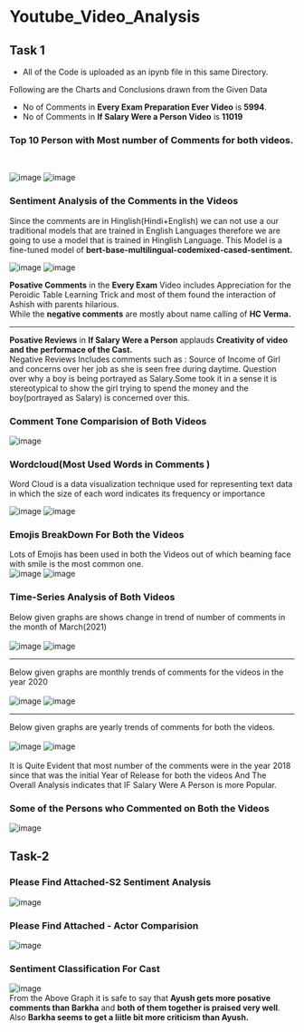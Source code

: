 # Youtube_Video_Analysis

## Task 1 
- All of the Code is uploaded as an ipynb file in this same Directory. 

Following are the Charts and Conclusions drawn from the Given Data
- No of Comments in **Every Exam Preparation Ever Video** is **5994**.
- No of Comments in **If Salary Were a Person Video** is **11019** 
### Top 10 Person with Most number of Comments for both videos. 
<br>

![image](https://user-images.githubusercontent.com/60213893/136848004-5a9009ad-a44d-4e31-afa4-0207df6759d2.png)
![image](https://user-images.githubusercontent.com/60213893/136848093-ec2c315b-9416-4188-8f7b-ea0816074d3f.png)

### Sentiment Analysis of the Comments in the Videos 
Since the comments are in Hinglish(Hindi+English) we can not use a our traditional models that are trained in English Languages therefore we are going to use a model that is trained in Hinglish Language. This Model is a fine-tuned model of **bert-base-multilingual-codemixed-cased-sentiment.**
<br>

![image](https://user-images.githubusercontent.com/60213893/136848310-c64de5b7-e551-45a5-85c9-ad5eddc50891.png)
![image](https://user-images.githubusercontent.com/60213893/136848333-66d77ee8-1a36-4ac6-9fe0-248a9a225ffb.png)

**Posative Comments** in the **Every Exam** Video includes Appreciation for the Peroidic Table Learning Trick and most of them found the interaction of Ashish with parents hilarious.
<br>
While the **negative comments** are mostly about name calling of **HC Verma.**
<br>
___
**Posative Reviews** in **If Salary Were a Person** applauds **Creativity of video and the performace of the Cast.**
<br>
Negative Reviews Includes comments such as : Source of Income of Girl and concerns over her job as she is seen free during daytime.
Question over why a boy is being portrayed as Salary.Some took it in a sense it is stereotypical to show the girl trying to spend the money and the boy(portrayed as Salary) is concerned over this.

### Comment Tone Comparision of Both Videos
![image](https://user-images.githubusercontent.com/60213893/136849175-72d5c1de-2e7c-4a01-b736-60b6893dacca.png)

### Wordcloud(Most Used Words in Comments )
Word Cloud is a data visualization technique used for representing text data in which the size of each word indicates its frequency or importance
<br>

![image](https://user-images.githubusercontent.com/60213893/136849297-c7073cbc-48ae-4276-8ba5-bcde777158e7.png)
![image](https://user-images.githubusercontent.com/60213893/136849363-d0c69bb5-a700-4a2a-9b52-aa9eddd67e84.png)

### Emojis BreakDown For Both the Videos 
Lots of Emojis has been used in both the Videos out of which beaming face with smile is the most common one. 
<br>
![image](https://user-images.githubusercontent.com/60213893/136849600-3facaf78-4173-45e9-a4a4-681cfa7e6a77.png)
![image](https://user-images.githubusercontent.com/60213893/136849657-d7207172-9b91-48ba-9a2c-437446fd911d.png)

### Time-Series Analysis of Both Videos 
Below given graphs are shows change in trend of number of comments in the month of March(2021)
<br>
<br>
![image](https://user-images.githubusercontent.com/60213893/136850098-4bfbd182-43e2-40fd-beae-f09ea0f9843f.png)
![image](https://user-images.githubusercontent.com/60213893/136850156-acbc0d84-659e-4738-9747-54074c664110.png)
<br>
___
Below given graphs are monthly trends of comments for the videos in the year 2020
<br>
<br>
![image](https://user-images.githubusercontent.com/60213893/136850443-24454973-40f4-4d9e-b852-0817bef43007.png)
![image](https://user-images.githubusercontent.com/60213893/136850502-15bb4ed1-148e-4b21-92e8-d61576b5415d.png)
<br>
___
Below given graphs are yearly trends of comments for both the videos. 
<br>
<br>
![image](https://user-images.githubusercontent.com/60213893/136850656-a698b61c-37c1-4b63-8a60-0a0b049da20f.png)
![image](https://user-images.githubusercontent.com/60213893/136850691-c008d8be-9cce-47fc-9ad5-19018cf606eb.png)
<br>
<br>
It is Quite Evident that most number of the comments were in the year 2018 since that was the initial Year of Release for both the videos
And The Overall Analysis indicates that IF Salary Were A Person is more Popular.

### Some of the Persons who Commented on Both the Videos 
![image](https://user-images.githubusercontent.com/60213893/136850761-52a4dd71-9b7c-4b25-8584-fc9f67ee7858.png)

## Task-2 

### Please Find Attached-S2 Sentiment Analysis
![image](https://user-images.githubusercontent.com/60213893/136852843-8da6a549-6f7a-4c31-8786-0b2a0b06bf16.png)

### Please Find Attached - Actor Comparision 
![image](https://user-images.githubusercontent.com/60213893/136852935-74b0b16a-fdc4-489c-9492-ec37ea7ab739.png)

### Sentiment Classification For Cast
![image](https://user-images.githubusercontent.com/60213893/136853029-f1ebc466-ba90-4b4c-81fa-acbafe91879d.png)
<br>
From the Above Graph it is safe to say that **Ayush gets more posative comments than Barkha** and **both of them together is praised very well**. Also **Barkha seems to get a liitle bit more criticism than Ayush.**



